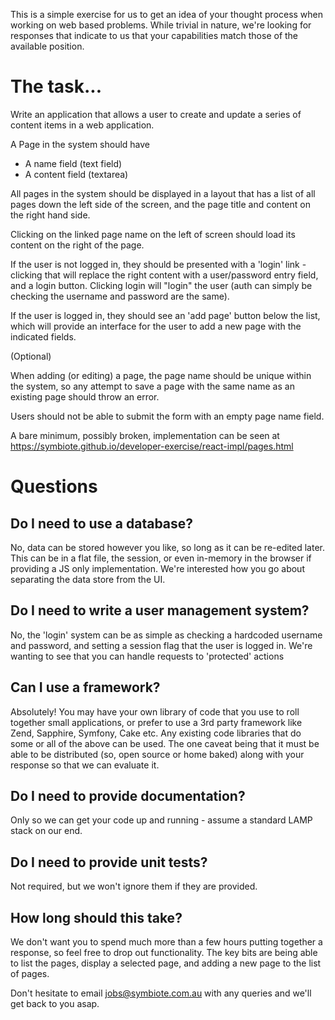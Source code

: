 This is a simple exercise for us to get an idea of your thought process when working on web based problems. While trivial in nature, we're looking for responses that indicate to us that your capabilities match those of the available position.

# The task...

Write an application that allows a user to create and update a series of content items in a web application.

A Page in the system should have

* A name field (text field)
* A content field (textarea)

All pages in the system should be displayed in a layout that has a list of all pages down the left side of the screen, and the page title and content on the right hand side.

Clicking on the linked page name on the left of screen should load its content on the right of the page. 

If the user is not logged in, they should be presented with a 'login' link - clicking that will replace the right content with a user/password entry field, and a login button. Clicking login will "login" the user (auth can simply be checking the username and password are the same). 

If the user is logged in, they should see an 'add page' button below the list, which will provide an interface for the user to add a new page with the indicated fields.


(Optional) 

When adding (or editing) a page, the page name should be unique within the system, so any attempt to save a page with the same name as an existing page should throw an error.

Users should not be able to submit the form with an empty page name field.


A bare minimum, possibly broken, implementation can be seen at https://symbiote.github.io/developer-exercise/react-impl/pages.html


# Questions

## Do I need to use a database?

No, data can be stored however you like, so long as it can be re-edited later. This can be in a flat file, the session, or even in-memory in the browser if providing a JS only implementation. We're interested how you go about separating the data store from the UI. 

## Do I need to write a user management system?

No, the 'login' system can be as simple as checking a hardcoded username and password, and setting a session flag that the user is logged in. We're wanting to see that you can handle requests to 'protected' actions

## Can I use a framework?

Absolutely! You may have your own library of code that you use to roll together small applications, or prefer to use a 3rd party framework like Zend, Sapphire, Symfony, Cake etc. Any existing code libraries that do some or all of the above can be used. The one caveat being that it must be able to be distributed (so, open source or home baked) along with your response so that we can evaluate it.

## Do I need to provide documentation?

Only so we can get your code up and running - assume a standard LAMP stack on our end.

## Do I need to provide unit tests?

Not required, but we won't ignore them if they are provided.

## How long should this take?

We don't want you to spend much more than a few hours putting together a response, so feel free to drop out functionality. The key bits are being able to list the pages, display a selected page, and adding a new page to the list of pages. 

Don't hesitate to email jobs@symbiote.com.au with any queries and we'll get back to you asap.
